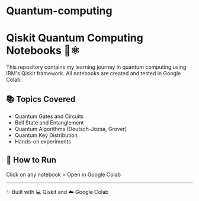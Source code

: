 # Quantum-computing
# Qiskit Quantum Computing Notebooks 🧠⚛️

This repository contains my learning journey in quantum computing using IBM's Qiskit framework. All notebooks are created and tested in Google Colab.

## 📚 Topics Covered
- Quantum Gates and Circuits
- Bell State and Entanglement
- Quantum Algorithms (Deutsch-Jozsa, Grover)
- Quantum Key Distribution
- Hands-on experiments

## 🚀 How to Run
Click on any notebook > Open in Google Colab

---

✨ Built with 💻 Qiskit and ☁️ Google Colab
